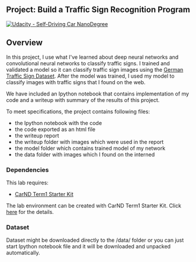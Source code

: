 ## Project: Build a Traffic Sign Recognition Program
[![Udacity - Self-Driving Car NanoDegree](https://s3.amazonaws.com/udacity-sdc/github/shield-carnd.svg)](http://www.udacity.com/drive)

Overview
---
In this project, I use what I've learned about deep neural networks and convolutional neural networks to classify traffic signs. I trained and validated a model so it can classify traffic sign images using the [German Traffic Sign Dataset](http://benchmark.ini.rub.de/?section=gtsrb&subsection=dataset). After the model was trained, I used my model to classify images with traffic signs that I found on the web.

We have included an Ipython notebook that contains implementation of my code and a writeup with summary of the results of this project. 

To meet specifications, the project contains following files: 
* the Ipython notebook with the code
* the code exported as an html file
* the writeup report
* the writeup folder with images which were used in the report
* the model folder which contains trained model of my network
* the data folder with images which I found on the interned

### Dependencies
This lab requires:

* [CarND Term1 Starter Kit](https://github.com/udacity/CarND-Term1-Starter-Kit)

The lab environment can be created with CarND Term1 Starter Kit. Click [here](https://github.com/udacity/CarND-Term1-Starter-Kit/blob/master/README.md) for the details.

### Dataset 

Dataset might be downloaded directly to the /data/ folder or you can just start Ipython notebook file and it will be downloaded and unpacked automatically.


